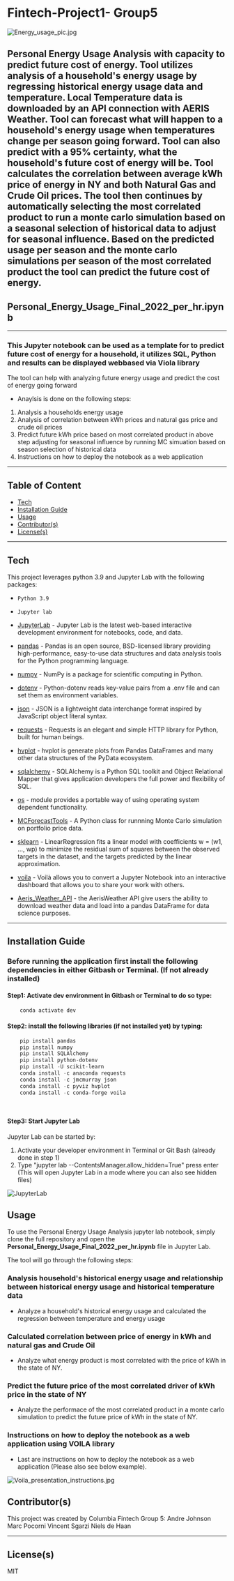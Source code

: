 # Fintech-Project1- Group5


![Energy_usage_pic.jpg](https://github.com/vincentsgarzi/Group5Project1/blob/main/Images/Energy_usage_pic.jpg)

## Personal Energy Usage Analysis with capacity to predict future cost of energy. Tool utilizes analysis of a household's energy usage by regressing historical energy usage data and temperature. Local Temperature data is downloaded by an API connection with AERIS Weather. Tool can forecast what will happen to a household's energy usage when temperatures change per season going forward. Tool can also predict with a 95% certainty, what the household's future cost of energy will be. Tool calculates the correlation between average kWh price of energy in NY and both Natural Gas and Crude Oil prices. The tool then continues by automatically selecting the most correlated product to run a monte carlo simulation based on a seasonal selection of historical data to adjust for seasonal influence. Based on the predicted usage per season and the monte carlo simulations per season of the most correlated product the tool can predict the future cost of energy. 

## Personal_Energy_Usage_Final_2022_per_hr.ipynb
---

### This Jupyter notebook can be used as a template for to predict future cost of energy for a household, it utilizes SQL, Python and results can be displayed webbased via Viola library

The tool can help with analyzing future energy usage and predict the cost of energy going forward
* Anaylsis is done on the following steps: 
1. Analysis a households energy usage
2. Analysis of correlation between kWh prices and natural gas price and crude oil prices
3. Predict future kWh price based on most correlated product in above step adjusting for seasonal influence by running MC simuation based on season selection of historical data
4. Instructions on how to deploy the notebook as a web application


---
## Table of Content

- [Tech](#technologies)
- [Installation Guide](#installation-guide)
- [Usage](#usage)
- [Contributor(s)](#contributor(s))
- [License(s)](#license(s))

---
## Tech

This project leverages python 3.9 and Jupyter Lab with the following packages:

* `Python 3.9`
* `Jupyter lab`

* [JupyterLab](https://jupyter.org/) - Jupyter Lab is the latest web-based interactive development environment for notebooks, code, and data.

* [pandas](https://pandas.pydata.org/pandas-docs/stable/index.html) - Pandas is an open source, BSD-licensed library providing high-performance, easy-to-use data structures and data analysis tools for the Python programming language.

* [numpy](https://numpy.org/doc/stable/index.html) - NumPy is a package for scientific computing in Python.

* [dotenv](https://pypi.org/project/python-dotenv/) - Python-dotenv reads key-value pairs from a .env file and can set them as environment variables.

* [json](https://docs.python.org/3/library/json.html) -  JSON is a lightweight data interchange format inspired by JavaScript object literal syntax.

* [requests](https://requests.readthedocs.io/en/latest/) - Requests is an elegant and simple HTTP library for Python, built for human beings.

* [hvplot](https://hvplot.holoviz.org/user_guide/Plotting.html) - hvplot is generate plots from Pandas DataFrames and many other data structures of the PyData ecosystem.

* [sqlalchemy](https://www.sqlalchemy.org/) - SQLAlchemy is a Python SQL toolkit and Object Relational Mapper that gives application developers the full power and flexibility of SQL.

* [os](https://docs.python.org/3/library/os.html) - module provides a portable way of using operating system dependent functionality.

* [MCForecastTools](https://cdn.inst-fs-pdx-prod.inscloudgate.net/e0e08ad7-c5b3-43c1-8e7c-e7efc5f1f39c/MCForecastTools.py?token=eyJhbGciOiJIUzUxMiIsInR5cCI6IkpXVCIsImtpZCI6ImNkbiJ9.eyJyZXNvdXJjZSI6Ii9lMGUwOGFkNy1jNWIzLTQzYzEtOGU3Yy1lN2VmYzVmMWYzOWMvTUNGb3JlY2FzdFRvb2xzLnB5IiwidGVuYW50IjoiY2FudmFzIiwidXNlcl9pZCI6IjE1MDQyMDAwMDAwMDA0MTkyOCIsImlhdCI6MTY3MjMwNDM5NywiZXhwIjoxNjcyMzkwNzk3fQ.WGJMX_rASeilWSbulLAihV6NgGxdQXfVJnemxa9Pdyydjy0LvqbqBUcMU_ORuels5eLcI8CUQ7bzjZMIcmOi3A&content_type=text%2Fx-python) -  A Python class for runnning Monte Carlo simulation on portfolio price data.

* [sklearn](https://scikit-learn.org/stable/modules/generated/sklearn.linear_model.LinearRegression.html) - LinearRegression fits a linear model with coefficients w = (w1, …, wp) to minimize the residual sum of squares between the observed targets in the dataset, and the targets predicted by the linear approximation.

* [voila](https://voila.readthedocs.io/en/stable/index.html) - Voilà allows you to convert a Jupyter Notebook into an interactive dashboard that allows you to share your work with others.

* [Aeris_Weather_API](https://github.com/aerisweather/python-tools) - the AerisWeather API give users the ability to download weather data and load into a pandas DataFrame for data science purposes.
---

## Installation Guide

### Before running the application first install the following dependencies in either Gitbash or Terminal. (If not already installed)

#### Step1: Activate dev environment in Gitbash or Terminal to do so type:
```python
    conda activate dev
```
#### Step2: install the following libraries (if not installed yet) by typing:
```python
    pip install pandas
    pip install numpy
    pip install SQLAlchemy
    pip install python-dotenv
    pip install -U scikit-learn
    conda install -c anaconda requests
    conda install -c jmcmurray json    
    conda install -c pyviz hvplot
    conda install -c conda-forge voila

    
```
#### Step3: Start Jupyter Lab
Jupyter Lab can be started by:
1. Activate your developer environment in Terminal or Git Bash (already done in step 1)
2. Type "jupyter lab --ContentsManager.allow_hidden=True" press enter (This will open Jupyter Lab in a mode where you can also see hidden files)

![JupyterLab](https://github.com/vincentsgarzi/Group5Project1/blob/main/Images/JupyterLab.PNG)


## Usage

To use the Personal Energy Usage Analysis jupyter lab notebook, simply clone the full repository and open the **Personal_Energy_Usage_Final_2022_per_hr.ipynb** file in Jupyter Lab. 

The tool will go through the following steps:

### Analysis household's historical energy usage and relationship between historical energy usage and historical temperature data
* Analyze a household's historical energy usage and calculated the regression between temperature and energy usage

### Calculated correlation between price of energy in kWh and natural gas and Crude Oil
* Analyze what energy product is most correlated with the price of kWh in the state of NY. 

### Predict the future price of the most correlated driver of kWh price in the state of NY
* Analyze the performace of the most correlated product in a monte carlo simulation to predict the future price of kWh in the state of NY. 

### Instructions on how to deploy the notebook as a web application using VOILA library
* Last are instructions on how to deploy the notebook as a web application (Please also see below example). 

![Voila_presentation_instructions.jpg](https://github.com/vincentsgarzi/Group5Project1/blob/main/Images/Voila_presentation_instructions.jpg)

## Contributor(s)

This project was created by Columbia Fintech Group 5:
Andre Johnson
Marc Pocorni
Vincent Sgarzi
Niels de Haan

---

## License(s)

MIT
